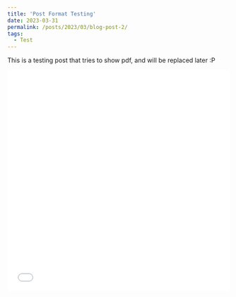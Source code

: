 ```yaml
---
title: 'Post Format Testing'
date: 2023-03-31
permalink: /posts/2023/03/blog-post-2/
tags:
  - Test
---
```


This is a testing post that tries to show pdf, and will be replaced later :P

<iframe src="/files/pdf/Resume_LIN_Rui.pdf" width="100%" height="500" frameborder="no" border="0" marginwidth="0" marginheight="0"></iframe>
